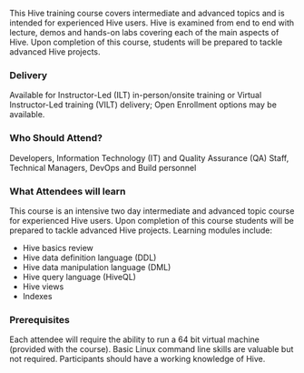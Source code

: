 <!-- Hive for the Experienced User -->

This Hive training course covers intermediate and advanced topics and is intended for experienced Hive users. Hive is examined from end to end with lecture, demos and hands-on labs covering each of the main aspects of Hive. Upon completion of this course, students will be prepared to tackle advanced Hive projects.

### Delivery

Available for Instructor-Led (ILT) in-person/onsite training or Virtual Instructor-Led training (VILT) delivery; Open Enrollment options may be available.


### Who Should Attend?

Developers, Information Technology (IT) and Quality Assurance (QA) Staff, Technical Managers, DevOps and Build personnel


### What Attendees will learn

This course is an intensive two day intermediate and advanced topic course for experienced Hive users. Upon completion
of this course students will be prepared to tackle advanced Hive projects. Learning modules include:

- Hive basics review
- Hive data definition language (DDL)
- Hive data manipulation language (DML)
- Hive query language (HiveQL)
- Hive views
- Indexes


### Prerequisites

Each attendee will require the ability to run a 64 bit virtual machine (provided with the course). Basic Linux command
line skills are valuable but not required.
Participants should have a working knowledge of Hive.
